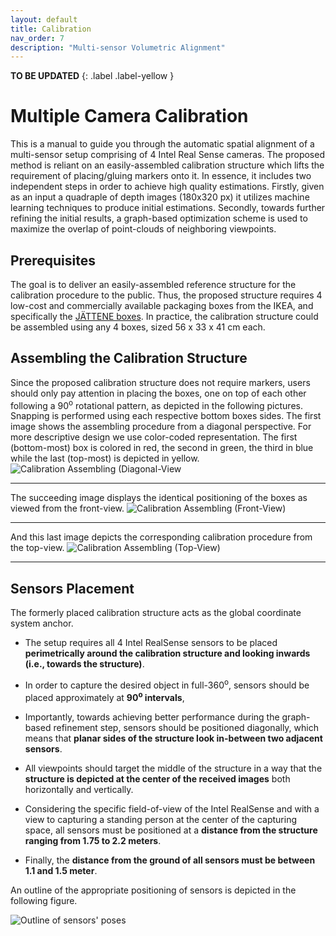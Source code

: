 ```yaml
---
layout: default
title: Calibration
nav_order: 7
description: "Multi-sensor Volumetric Alignment"
---
```


**TO BE UPDATED**
{: .label .label-yellow }

# Multiple Camera Calibration

This is a manual to guide you through the automatic spatial alignment of a multi-sensor setup comprising of 4 Intel Real Sense cameras. The proposed method is reliant on an easily-assembled calibration structure which lifts the requirement of placing/gluing markers onto it. 
In essence, it includes two independent steps in order to achieve high quality estimations. Firstly, given as an input a quadraple of depth images (180x320 px) it utilizes machine learning techniques to produce initial estimations. Secondly, towards further refining the initial results, a graph-based optimization scheme is used to maximize the overlap of point-clouds of neighboring viewpoints.

## Prerequisites 

The goal is to deliver an easily-assembled reference structure for the calibration procedure to the public. Thus, the proposed structure requires 4 low-cost and commercially available packaging boxes from the IKEA, and specifically the [JÄTTENE boxes](https://www.ikea.com/ie/en/products/small-storage-organisers/storage-boxes-baskets/j%C3%A4ttene-packaging-box-brown-art-60047151/). 
In practice, the calibration structure could be assembled using any 4 boxes, sized 56 x 33 x 41 cm each.


## Assembling the Calibration Structure 

Since the proposed calibration structure does not require markers, users should only pay attention in placing the boxes, one on top of each other following a 90<sup>o</sup> rotational pattern, as depicted in the following pictures. Snapping is performed using each respective bottom boxes sides.
The first image shows the assembling procedure from a diagonal perspective. For more descriptive design we use color-coded representation. The first (bottom-most) box is colored in red, the second in green, the third in blue while the last (top-most) is depicted in yellow. 
![Calibration Assembling (Diagonal-View](https://github.com/VCL3D/VolumetricCapture/raw/master/doc/StructureGuideTextureColored.png)

---
The succeeding image displays the identical positioning of the boxes as viewed from the front-view.
![Calibration Assembling (Front-View)](https://github.com/VCL3D/VolumetricCapture/raw/master/doc/StructureGuideFront.png)

---

And this last image depicts the corresponding calibration procedure from the top-view.
![Calibration Assembling (Top-View)](https://github.com/VCL3D/VolumetricCapture/raw/master/doc/StructureGuideTop.png)

---

## Sensors Placement 

The formerly placed calibration structure acts as the global coordinate system anchor. 
- The setup requires all 4 Intel RealSense sensors to be placed __perimetrically around the calibration structure and looking inwards (i.e., towards the structure)__. 
- In order to capture the desired object in full-360<sup>o</sup>, sensors should be placed approximately at __90<sup>o</sup> intervals__,
- Importantly, towards achieving better performance during the graph-based refinement step, sensors should be positioned diagonally, which means that __planar sides of the structure look in-between two adjacent sensors__.
- All viewpoints should target the middle of the structure in a way that the __structure is depicted at the center of the received images__ both horizontally and vertically. 
- Considering the specific field-of-view of the Intel RealSense and with a view to capturing a standing person at the center of the capturing space, all sensors must be positioned at a __distance from the structure ranging from 1.75 to 2.2 meters__.

- Finally, the __distance from the ground of all sensors must be between 1.1 and 1.5 meter__.

An outline of the appropriate positioning of sensors is depicted in the following figure.

![Outline of sensors' poses](https://github.com/VCL3D/VolumetricCapture/raw/master/doc/PosesRealSense.png)
